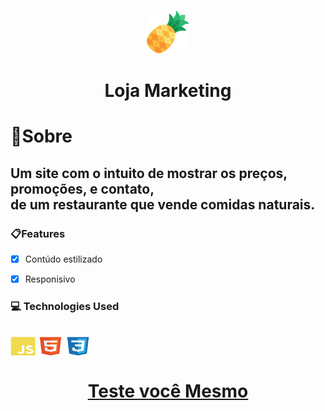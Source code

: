 <p align="center"><img src="abacaxi.png" width="70px" height="70px"></p>
<h1 align="center" ><b>Loja Marketing</b></h1><div>

<h1>🚀Sobre</h1>
    <h2>Um site com o intuito de mostrar os preços, promoções, e contato, <br>
       de um restaurante que vende comidas naturais.  </h2>
    
### 📋Features

- [x] Contúdo estilizado
- [x] Responisivo
   
     
### 💻 Technologies Used 
 <div style="display: inline_block"><br>
  <img align="center" alt="Nelson-Js" height="30" width="40" src="https://raw.githubusercontent.com/devicons/devicon/master/icons/javascript/javascript-plain.svg">
  <img align="center" alt="Nelson-HTML" height="30" width="40" src="https://raw.githubusercontent.com/devicons/devicon/master/icons/html5/html5-original.svg">
  <img align="center" alt="Nelson-CSS" height="30" width="40" src="https://raw.githubusercontent.com/devicons/devicon/master/icons/css3/css3-original.svg">

</div>

    
    
<h1 align="center"><a href="https://nelson-dominici.github.io/Loja-landing-page/">Teste você Mesmo</a></p></h1>
    

